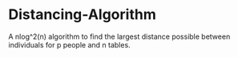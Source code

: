 # Distancing-Algorithm
A nlog^2(n) algorithm to find the largest distance possible between individuals for p people and n tables.
